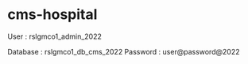 # cms-hospital

User : rslgmco1_admin_2022

Database : rslgmco1_db_cms_2022
Password : user@password@2022
